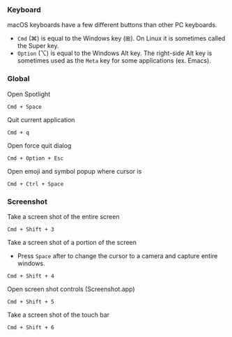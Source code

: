 ### Keyboard

macOS keyboards have a few different buttons than other PC keyboards.
- `Cmd` (⌘) is equal to the Windows key (⊞). On Linux it is sometimes called the Super key.
- `Option` (⌥) is equal to the Windows Alt key. The right-side Alt key is sometimes used as the `Meta` key for some applications (ex. Emacs).

### Global

Open Spotlight
```
Cmd + Space
```

Quit current application
```
Cmd + q
```

Open force quit dialog
```
Cmd + Option + Esc
```

Open emoji and symbol popup where cursor is
```
Cmd + Ctrl + Space
```

### Screenshot

Take a screen shot of the entire screen
```
Cmd + Shift + 3
```

Take a screen shot of a portion of the screen
- Press `Space` after to change the cursor to a camera and capture entire windows.
```
Cmd + Shift + 4
```

Open screen shot controls (Screenshot.app)
```
Cmd + Shift + 5
```

Take a screen shot of the touch bar
```
Cmd + Shift + 6
```












